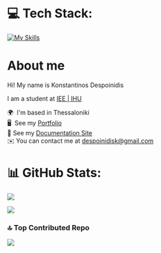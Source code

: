 
# 💻 Tech Stack:

[![My Skills](https://skillicons.dev/icons?i=c,java,py,html,css,js,php,arduino,git,linux,neovim,svelte,ruby,lua,sqlite,kotlin,androidstudio,firebase,go,bash&perline=6)](https://skillicons.dev) 

# About me

Hi! My name is Konstantinos Despoinidis

I am a student at [IEE | IHU](https://www.iee.ihu.gr/en/)

🌍  I'm based in Thessaloniki<br>
🖥️  See my [Portfolio](https://kdesp73.github.io/Portfolio/)<br>
📄  See my [Documentation Site](https://kdesp73.github.io/Docs/)<br>
✉️  You can contact me at [despoinidisk@gmail.com](mailto:despoinidisk@gmail.com)<br>

# 📊 GitHub Stats:
![](https://github-readme-stats.vercel.app/api?username=KDesp73&theme=gotham&hide_border=false&include_all_commits=false&count_private=true)<br/>

![](https://github-readme-stats.vercel.app/api/top-langs/?username=KDesp73&theme=gotham&hide_border=false&include_all_commits=false&count_private=true&layout=compact)

### 🔝 Top Contributed Repo
![](https://github-contributor-stats.vercel.app/api?username=KDesp73&limit=5&theme=dark&combine_all_yearly_contributions=true)

